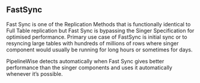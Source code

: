FastSync
--------

Fast Sync is one of the Replication Methods that is functionally identical to Full Table
replication but Fast Sync is bypassing the Singer Specification for optimised performance.
Primary use case of FastSync is initial sync or to resyncing large tables with hundreds of
millions of rows where singer component would usually be running for long hours or sometimes
for days.

PipelineWise detects automatically when Fast Sync gives better performance than the singer
components and uses it automatically whenever it’s possible.
